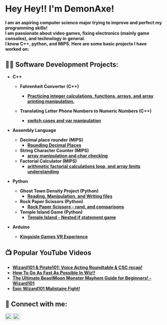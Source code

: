 <h1>  <br/>
<b>
Hey Hey!! I'm DemonAxe!
<br/> </h1>
<b> 
I am an aspiring computer science major trying to improve and perfect my programming skills!</br> I am passionate about video games, fixing electronics (mainly game consoles), and technology in general. 
</br>I know C++, python, and MIPS. Here are some basic projects I have worked on: </b>

<h2>👨‍💻 Software Development Projects:</h2>
  
- <b>C++</b>
  - <b>Fahrenheit Converter (C++)</b>
    - [Practicing integer calculations, functions, arrays, and array printing manipulation.](https://github.com/DemonAxe1/Fahrenheit-Converter)

  - <b>Translating Letter Phone Numbers to Numeric Numbers (C++)</b>
    - [switch cases and var manipulation](https://github.com/DemonAxe1/Translating-Letter-Phone-Numbers-to-numeric-numbers) <b><i></b></i>

- <b>Assembly Language</b>
  - <b>Decimal place rounder (MIPS)</b>
    - [Rounding Decimal Places](https://github.com/DemonAxe1/Decimal-Rounder-MIPS-)
  - <b>String Character Counter (MIPS)</b>
    - [array manipulation and char checking](https://github.com/DemonAxe1/String-Character-Counter)
  - <b>Factorial Calculator (MIPS)</b>
     - [arithmetic factorial calculations loop, and array limits understanding](https://github.com/DemonAxe1/Factorial-Calculator)
- <b>Python</b>
   - <b>Ghost Town Density Project (Python)</b>
     - [Reading, Manipulation, and Writing files](https://github.com/DemonAxe1/Ghost-Town)
   - <b>Rock Paper Scissors (Python)</b>
     - [Rock Paper Scissors - rand, and comparisons](https://github.com/DemonAxe1/Rock-paper-Scissors)
   - <b>Temple Island Game (Python)</b>
     - [Temple Island - Nested if statement game](https://github.com/DemonAxe1/Temple-Island)
   
  
- <b>Arduino</b>
  - [Kingsisle Games VR Experience](https://github.com/DemonAxe1/Game-VR-Experience)

<h2>📺 Popular YouTube Videos</h2>

- [Wizard101 & Pirate101: Voice Acting Roundtable & CSC recap!](https://youtu.be/qgGRCXuqLYg)
- [How To Go As Fast As Possible In Wiz!!](https://youtu.be/uTUZhde13IQ)
- [The Ultimate BeastMoon Monster Mayhem Guide for Beginners! - Wizard101](https://youtu.be/RKSt2OJRUYI)
- [Epic Wizard101 Malistaire Fight!](https://youtu.be/E2wedLRgwas)

<h2> 🤳 Connect with me:</h2>

[<img align="left" alt="JoshMadakor | YouTube" width="22px" src="https://cdn.jsdelivr.net/npm/simple-icons@v3/icons/youtube.svg" />][youtube]
[<img align="left" alt="JoshMadakor | Twitter" width="22px" src="https://cdn.jsdelivr.net/npm/simple-icons@v3/icons/twitter.svg" />][twitter]


[twitter]: https://twitter.com/MrDemonAxe
[youtube]: https://www.youtube.com/channel/UCuYQ3Db9vKR2illqMreTTVQ

<!--
**joshmadakor1/joshmadakor1** is a ✨ _special_ ✨ repository because its `README.md` (this file) appears on your GitHub profile.

Here are some ideas to get you started:

- 🔭 I’m currently working on ...
- 🌱 I’m currently learning ...
- 👯 I’m looking to collaborate on ...
- 🤔 I’m looking for help with ...
- 💬 Ask me about ...
- 📫 How to reach me: ...
- 😄 Pronouns: ...
- ⚡ Fun fact: ...
-->

